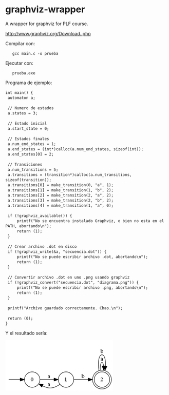 # graphviz-wrapper
A wrapper for graphviz for PLF course.

http://www.graphviz.org/Download..php

Compilar con:
```
   gcc main.c -o prueba
```

Ejecutar con:
```
   prueba.exe
```

Programa de ejemplo:
   ```
int main() {
    automaton a;

    // Numero de estados
    a.states = 3;

    // Estado inicial
    a.start_state = 0;

    // Estados finales
    a.num_end_states = 1;
    a.end_states = (int*)calloc(a.num_end_states, sizeof(int));
    a.end_states[0] = 2;

    // Transiciones
    a.num_transitions = 5;
    a.transitions = (transition*)calloc(a.num_transitions, sizeof(transition));
    a.transitions[0] = make_transition(0, "a", 1);
    a.transitions[1] = make_transition(1, "b", 2);
    a.transitions[2] = make_transition(2, "a", 2);
    a.transitions[3] = make_transition(2, "b", 2);
    a.transitions[4] = make_transition(1, "a", 0);

    if (!graphviz_available()) {
        printf("No se encuentra instalado Graphviz, o bien no esta en el PATH, abortando\n");
        return (1);
    }

    // Crear archivo .dot en disco
    if (!graphviz_write(&a, "secuencia.dot")) {
        printf("No se puede escribir archivo .dot, abortando\n");
        return (1);
    }

    // Convertir archivo .dot en uno .png usando graphviz
    if (!graphviz_convert("secuencia.dot", "diagrama.png")) {
        printf("No se puede escribir archivo .png, abortando\n");
        return (1);
    }

    printf("Archivo guardado correctamente. Chao.\n");

    return (0);
}
```
Y el resultado sería:

![alt text](https://github.com/rtapiapincheira/graphviz-wrapper/blob/master/diagrama.png "diagrama.png")
